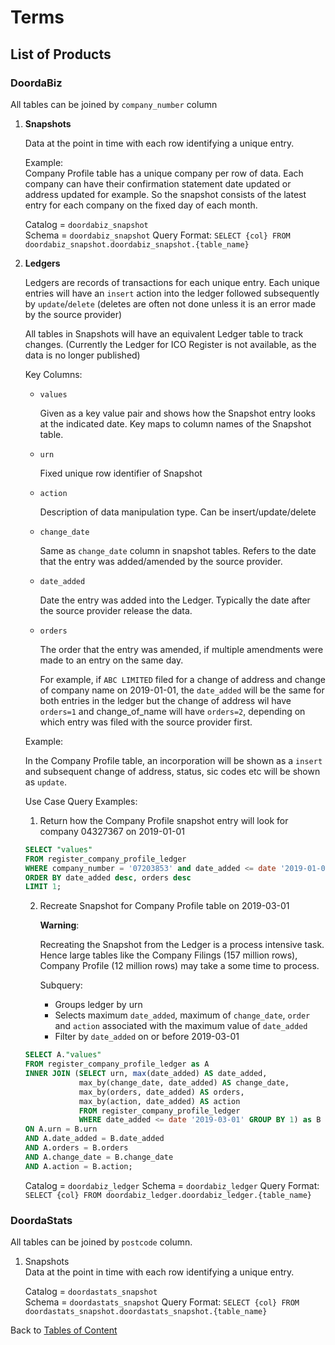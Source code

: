 # Terms

## List of Products

### DoordaBiz
All tables can be joined by `company_number` column

1) **Snapshots**

    Data at the point in time with each row identifying a unique entry.

    
    Example:  
    Company Profile table has a unique company per row of data.
    Each company can have their confirmation statement date updated or address updated for example.
    So the snapshot consists of the latest entry for each company on the fixed day of each month.
    
    Catalog = `doordabiz_snapshot`  
    Schema = `doordabiz_snapshot`
    Query Format:
    `SELECT {col} FROM doordabiz_snapshot.doordabiz_snapshot.{table_name}`

2) **Ledgers**

    Ledgers are records of transactions for each unique entry.
    Each unique entries will have an `insert` action into the ledger followed subsequently by `update`/`delete`
    (deletes are often not done unless it is an error made by the source provider)

    All tables in Snapshots will have an equivalent Ledger table to track changes.
    (Currently the Ledger for ICO Register is not available, as the data is no longer published)

    Key Columns:

    - `values`

        Given as a key value pair and shows how the Snapshot entry looks at the indicated date.
        Key maps to column names of the Snapshot table.

    - `urn`

        Fixed unique row identifier of Snapshot

    - `action`

        Description of data manipulation type. Can be insert/update/delete

    - `change_date`

        Same as `change_date` column in snapshot tables.
        Refers to the date that the entry was added/amended by the source provider.

    - `date_added`

        Date the entry was added into the Ledger.
        Typically the date after the source provider release the data.

    - `orders`

        The order that the entry was amended, if multiple amendments were made to an entry on the same day.

        For example, if `ABC LIMITED` filed for a change of address and change of company name on 2019-01-01,
        the `date_added` will be the same for both entries in the ledger but the change of address wil have `orders=1`
        and change_of_name will have `orders=2`, depending on which entry was filed with the source provider first.


    Example:

    In the Company Profile table, an incorporation will be shown as a `insert` and
    subsequent change of address, status, sic codes etc will be shown as `update`.

    Use Case Query Examples:

    1) Return how the Company Profile snapshot entry will look for company 04327367 on 2019-01-01

    ```sql
    SELECT "values"
    FROM register_company_profile_ledger
    WHERE company_number = '07203853' and date_added <= date '2019-01-01'
    ORDER BY date_added desc, orders desc
    LIMIT 1;
    ```

    2) Recreate Snapshot for Company Profile table on 2019-03-01

        **Warning**:

        Recreating the Snapshot from the Ledger is a process intensive task.
        Hence large tables like the Company Filings (157 million rows), Company Profile (12 million rows)
        may take a some time to process.

        Subquery:
         - Groups ledger by urn
         - Selects maximum `date_added`, maximum of `change_date`, `order` and `action` associated
         with the maximum value of `date_added`
         - Filter by `date_added` on or before 2019-03-01


    ```sql
    SELECT A."values"
    FROM register_company_profile_ledger as A
    INNER JOIN (SELECT urn, max(date_added) AS date_added,
                max_by(change_date, date_added) AS change_date,
                max_by(orders, date_added) AS orders,
                max_by(action, date_added) AS action
                FROM register_company_profile_ledger
                WHERE date_added <= date '2019-03-01' GROUP BY 1) as B
    ON A.urn = B.urn
    AND A.date_added = B.date_added
    AND A.orders = B.orders
    AND A.change_date = B.change_date
    AND A.action = B.action;
    ```

    Catalog = `doordabiz_ledger`
    Schema = `doordabiz_ledger`
    Query Format:
    `SELECT {col} FROM doordabiz_ledger.doordabiz_ledger.{table_name}`




### DoordaStats
All tables can be joined by `postcode` column.

1) Snapshots  
    Data at the point in time with each row identifying a unique entry.
    
    Catalog = `doordastats_snapshot`  
    Schema = `doordastats_snapshot`
    Query Format:
    `SELECT {col} FROM doordastats_snapshot.doordastats_snapshot.{table_name}`





Back to [Tables of Content](../README.md#getting-started-guide-to-host)
